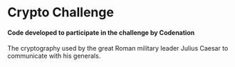 # Crypto Challenge

#### Code developed to participate in the challenge by Codenation

The cryptography used by the great Roman military leader Julius Caesar to communicate with his generals.
